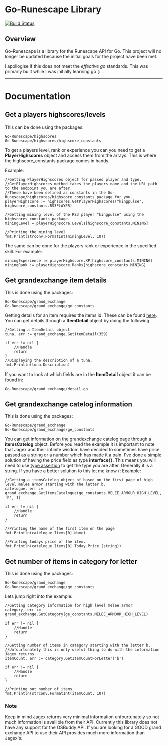 # Go-Runescape Library

[![Build Status](https://travis-ci.org/kingpulse/Go-Runescape.svg?branch=master)](https://travis-ci.org/kingpulse/Go-Runescape)

## Overview
Go-Runescape is a library for the Runescape API for Go. This project will no longer be updated because the initial goals for the project have been met.

I apollogise if this does not meet the *effective go* standards. This was primarly built while I was initially learning go (: .

----

# Documentation

## Get a players highscores/levels
This can be done using the packages:
```
Go-Runescape/highscores
Go-Runescape/highscores/highscore_constants
```

To get a players level, rank or experience you can you need to get a **PlayerHighscores** object and access them from the arrays. This is where the highscore_constants package comes in handy.

Example:
```
//Getting PlayerHighscores object for passed player and type.
//GetPlayerHighscores method takes the players name and the URL path to the endpoint you are after.
//These have been defined as constants in the Go-Runescape/highscores/highscore_constants package for you.
playerHighscore := highscores.GetPlayerHighscores("kingpulse", highscore_constants.RS3PLAYER)

//Getting mining level of the RS3 player "kingpulse" using the highscores_constants package.
miningLevel = playerHighscore.Levels[highscore_constants.MINING]

//Printing the mining level
fmt.Print(strconv.FormatInt(miningLevel, 10))

```

The same can be done for the players rank or experience in the specified skill. For example:
```
miningExperience := playerHighscore.XP[highscore_constants.MINING]
miningRank := playerHighscore.Ranks[highscore_constants.MINING]
```

## Get grandexchange item details
This is done using the packages:
```
Go-Runescape/grand_exchange
Go-Runescape/grand_exchange/ge_constants
```

Getting details for an item requires the items id. These can be found [here](http://www.itemdb.biz/).
You can get details through a **ItemDetail** object by doing the following:
```
//Getting a ItemDetail object
tuna, err := grand_exchange.GetItemDetail(359)

if err != nil {
	//Handle
	return
}
//Displaying the description of a tuna.
fmt.Println(tuna.Description)
```
If you want to look at which fields are in the **ItemDetail** object it can be found in:
```
Go-Runescape/grand_exchange/detail.go
```

## Get grandexchange catelog information
This is done using the packages:
```
Go-Runescape/grand_exchange
Go-Runescape/grand_exchange/ge_constants
```
You can get information on the grandexchange catelog page through a **itemsCatelog** object. Before you read the example it is important to note that Jagex and their infinite wisdom have decided to sometimes have price passed as a string or a number which has made it a pain. I've done a simple solution of having the price field as type **interface{}**. This means you will need to use [type assertion](https://golang.org/ref/spec#Type_assertions) to get the type you are after. Generally it is a string. If you have a better solution to this let me know (:
Example:
```
//Getting a itemsCatelog object of based on the first page of high level melee armor starting with the letter b.
catelogue, err := grand_exchange.GetItemsCatalogue(ge_constants.MELEE_ARMOUR_HIGH_LEVEL, 'b', 1)

if err != nil {
	//Handle
	return
}

//Printing the name of the first item on the page    
fmt.Println(catelogue.Items[0].Name)

//Printing todays price of the item.
fmt.Println(catelogue.Items[0].Today.Price.(string))
```

## Get number of items in category for letter
This is done using the packages:
```
Go-Runescape/grand_exchange
Go-Runescape/grand_exchange/ge_constants
```
Lets jump right into the example:
```
//Getting category information for high level melee armor
category, err := grand_exchange.GetCategory(ge_constants.MELEE_ARMOUR_HIGH_LEVEL)

if err != nil {
    //Handle
    return
}

//Getting number of items in category starting with the letter b.
//Unfourtunately this is only useful thing to do with the information Jagex returns.
itemCount, err := category.GetItemCountForLetter('b')

if err != nil {
	//Handle
	return
}

//Printing out number of items.
fmt.Println(strconv.FormatInt(itemCount, 10))
```

### Note
Keep in mind Jagex returns very minimal information unfourtunately so not much information is availible from their API.
Currently this library does not have any support for the OSBuddy API. If you are looking for a GOOD grand exchange API to use their API provides much more information than Jagex's.

